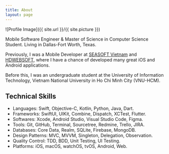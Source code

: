 ```yaml
---
title: About
layout: page
---
```


![Profile Image]({{ site.url }}/{{ site.picture }})

<p>Mobile Software Engineer & Master of Science in Computer Science Student. Living in Dallas-Fort Worth, Texas.</p>

<p>Previously, I was a Mobile Developer at <a href="https://seasoft.asia">SEASOFT Vietnam</a> and <a href="https://www.hdwebsoft.com">HDWEBSOFT</a>, where I have a chance of developed many great iOS and Android applications.</p>

<p>Before this, I was an undergraduate student at the University of Information Technology, Vietnam National University in Ho Chi Minh City (VNU-HCM).</p>

<h2>Technical Skills</h2>

<ul class="skill-list">
	<li>Languages: Swift, Objective-C, Kotlin, Python, Java, Dart.</li>
	<li>Frameworks: SwiftUI, UIKit, Combine, Dispatch, XCTest, Flutter.</li>
	<li>Softwares: Xcode, Android Studio, Visual Studio Code, Figma.</li>
	<li>Tools: Git, GitHub, Terminal, Sourcetree, Redmine, Trello, JIRA.</li>
	<li>Databases: Core Data, Realm, SQLite, Firebase, MongoDB.</li>
	<li>Design Patterns: MVC, MVVM, Singleton, Delegation, Observation.</li>
	<li>Quality Control: TDD, BDD, Unit Testing, UI Testing.</li>
	<li>Platforms: iOS, macOS, watchOS, tvOS, Android, Web.</li>
</ul>
